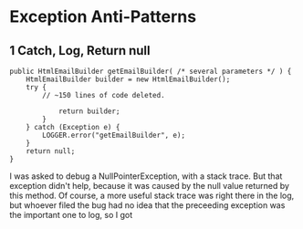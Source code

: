 # Exception Anti-Patterns #
## 1 Catch, Log, Return null ##

    public HtmlEmailBuilder getEmailBuilder( /* several parameters */ ) {
        HtmlEmailBuilder builder = new HtmlEmailBuilder();
        try {
            // ~150 lines of code deleted.

                return builder;
            }
        } catch (Exception e) {
            LOGGER.error("getEmailBuilder", e);
        }
        return null;
    }

I was asked to debug a NullPointerException, with a stack trace. But that exception didn't help, because it was caused by 
the null value returned by this method. Of course, a more useful stack trace was right there in the log, but whoever filed the
bug had no idea that the preceeding exception was the important one to log, so I got 

